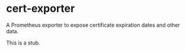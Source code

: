 # cert-exporter
A Prometheus exporter to expose certificate expiration dates and other data.

This is a stub.
